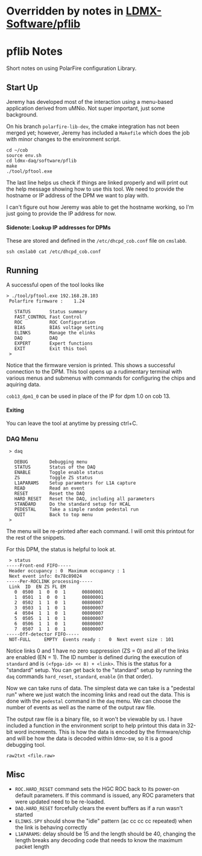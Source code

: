 # Overridden by notes in [LDMX-Software/pflib](https://github.com/LDMX-Software/pflib)

# pflib Notes

Short notes on using PolarFire configuration Library.

## Start Up

Jeremy has developed most of the interaction using a menu-based
application derived from uMNio. Not super important, just some background.

On his branch `polarfire-lib-dev`, the cmake integration has not been merged yet;
however, Jeremy has included a `Makefile` which does the job with minor changes 
to the environment script.

```
cd ~/cob
source env.sh
cd ldmx-daq/software/pflib
make
./tool/pftool.exe
```

The last line helps us check if things are linked properly and will
print out the help message showing how to use this tool.
We need to provide the hostname or IP address of the DPM we want to play with.

I can't figure out how Jeremy was able to get the hostname working,
so I'm just going to provide the IP address for now.

#### Sidenote: Lookup IP addresses for DPMs
These are stored and defined in the `/etc/dhcpd_cob.conf` file on `cmslab0`.
```
ssh cmslab0 cat /etc/dhcpd_cob.conf
```

## Running
A successful open of the tool looks like
```
> ./tool/pftool.exe 192.168.28.103
 Polarfire firmware :    1.24

   STATUS       Status summary
   FAST_CONTROL Fast Control
   ROC          ROC Configuration
   BIAS         BIAS voltage setting
   ELINKS       Manage the elinks
   DAQ          DAQ
   EXPERT       Expert functions
   EXIT         Exit this tool
 >
```
Notice that the firmware version is printed. This shows a successful connection to the DPM.
This tool opens up a rudimentary terminal with various menus and submenus with commands
for configuring the chips and aquiring data.

`cob13_dpm1_0` can be used in place of the IP for dpm 1.0 on cob 13.

#### Exiting
You can leave the tool at anytime by pressing ctrl+C.

### DAQ Menu
```
 > daq

   DEBUG        Debugging menu
   STATUS       Status of the DAQ
   ENABLE       Toggle enable status
   ZS           Toggle ZS status
   L1APARAMS    Setup parameters for L1A capture
   READ         Read an event
   RESET        Reset the DAQ
   HARD_RESET   Reset the DAQ, including all parameters
   STANDARD     Do the standard setup for HCAL
   PEDESTAL     Take a simple random pedestal run
   QUIT         Back to top menu
 >
```

The menu will be re-printed after each command. 
I will omit this printout for the rest of the snippets.

For this DPM, the status is helpful to look at.
```
 > status
-----Front-end FIFO-----
 Header occupancy : 0  Maximum occupancy : 1
 Next event info: 0x78c89024
-----Per-ROCLINK processing-----
 Link  ID  EN ZS FL EM
   0  0500  1  0  0  1      00800001
   1  0501  1  0  0  1      00800001
   2  0502  1  1  0  1      00800007
   3  0503  1  1  0  1      00800007
   4  0504  1  1  0  1      00800007
   5  0505  1  1  0  1      00800007
   6  0506  1  1  0  1      00800007
   7  0507  1  1  0  1      00800007
-----Off-detector FIFO-----
 NOT-FULL     EMPTY  Events ready :   0  Next event size : 101
```
Notice links 0 and 1 have no zero suppression (ZS = 0) and all of the links are enabled (EN = 1).
The ID number is defined during the execution of `standard` and is `(<fpga-id> << 8) + <link>`.
This is the status for a "standard" setup. You can get back to the "standard" setup
by running the `daq` commands `hard_reset`, `standard`, `enable` (in that order).

Now we can take runs of data.
The simplest data we can take is a "pedestal run" 
where we just watch the incoming links and read out the data.
This is done with the `pedestal` command in the `daq` menu.
We can choose the number of events as well as the name of the output raw file.

The output raw file is a binary file, so it won't be viewable by us.
I have included a function in the environment script to help printout this data
in 32-bit word increments. This is how the data is encoded by the firmware/chip and
will be how the data is decoded within ldmx-sw, so it is a good debugging tool.
```
raw2txt <file.raw>
```

## Misc

- `ROC.HARD_RESET` command sets the HGC ROC back to its power-on default parameters. If this command is issued, any ROC parameters that were updated need to be re-loaded.
- `DAQ.HARD_RESET` forcefully clears the event buffers as if a run wasn't started
- `ELINKS.SPY` should show the "idle" pattern (ac cc cc cc repeated) when the link is behaving correctly
- `L1APARAMS`: delay should be 15 and the length should be 40, changing the length breaks any decoding code that needs to know the maximum packet length
